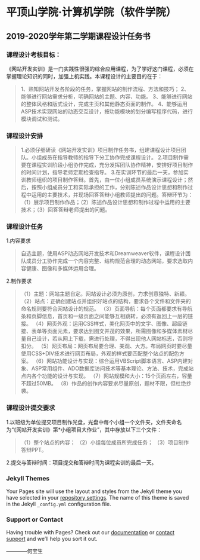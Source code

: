 # 平顶山学院·计算机学院（软件学院）
## 2019-2020学年第二学期课程设计任务书

### 课程设计考核目标：

《网站开发实训》是一门实践性很强的综合应用课程，为了学好这门课程，必须在掌握理论知识的同时，加强上机实践。本课程设计的主要目的在于：
> 1、熟知网站开发各阶段的任务，掌握网站的制作流程、方法和技巧；
2、能够进行网站需求分析，明确网站的主题、内容、功能。
3、能够进行网站的整体风格和版式设计，完成主页和其他静态页面的制作。
4、能够运用ASP技术实现网站的动态交互设计，按功能模块的划分编写程序代码，进行模块调试和测试。

### 课程设计安排
> 1.必须仔细研读《网站开发实训》项目制作任务书，组建课程设计项目团队。小组成员在指导教师的指导下分工协作完成课程设计。
2.项目制作需要在课程实训阶段小组协作完成，充分发挥团队协作精神，安排好项目制作的时间计划，指导老师定期检查指导。
3.在实训环节的最后一天，参加实训教师组织的项目制作答辩。首先，由一位小组成员系统演示课程设计；然后，按照小组成员分工和实际承担的工作，分别陈述作品设计思想和制作过程中运用的主要技术，并现场回答答辩小组教师提出的问题。答辩环节为：（1）展示项目制作作品；（2）陈述作品设计思想和制作过程中运用的主要技术；（3）回答答辩老师提出的问题。

### 课程设计任务
1.内容要求
> 自选主题，使用ASP动态网站开发技术和Dreamweaver软件，课程设计团队成员分工协作完成一个内容完整、结构规范合理的动态网站，要求选取内容健康、图像和多媒体运用合理。

2.制作要求
> （1）主题：网站主题自定。网站设计必须为原创，力求创意独特、新颖。  
（2）站点：正确创建站点并组织好站点的结构，要求各个文件和文件夹的命名规则要符合网站设计的规范。
（3）页面导航：每个页面都要求有导航条和页脚信息，首页和一级页面之间能够互相跳转，必须有返回上一层的链接。
（4）网页外观：运用CSS样式，美化网页中的文字、图像、超级链接、表单等页面元素，要求达到图文并茂的效果，所需图像和多媒体素材尽量自己设计，若从网上下载，需进行处理，不得出现他人网站标志，否则将扣分。
（5）网页布局：网页布局要合理、美观、大方。布局网页时要尽量使用CSS+DIV技术进行网页布局，外观的样式要匹配整个站点的配色方案。
（6）网站功能设计与实现：综合运用VBScript脚本语言、ASP内建对象、ASP常用组件、ADO数据库访问技术等基本理论、方法、技术，完成站点内各个功能的设计与实现。
（7）网站规模和大小：15个页面左右，容量不超过50MB。
（8）作品的创作内容要求尽量原创，题材不限，但杜绝抄袭。

### 课程设计提交要求
1.以班级为单位提交项目制作光盘，光盘中每个小组一个文件夹，文件夹命名为“《网站开发实训》第*小组项目大作业”，其中存放以下三个文件：
> （1）整个站点的内容；
（2）小组每位成员所完成任务；
（3）项目制作答辩PPT。

2.提交与答辩时间：项目提交和答辩时间为课程实训的最后一天。


### Jekyll Themes

Your Pages site will use the layout and styles from the Jekyll theme you have selected in your [repository settings](https://github.com/bosounho/web-deve-G7/settings). The name of this theme is saved in the Jekyll `_config.yml` configuration file.

### Support or Contact

Having trouble with Pages? Check out our [documentation](https://help.github.com/categories/github-pages-basics/) or [contact support](https://github.com/contact) and we’ll help you sort it out.

————何宝生
